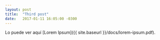 ```yaml
---
layout: post
title:  "Third post"
date:   2017-01-11 16:05:00 -0300
---
```

Lo puede ver aquí [Lorem Ipsum]({{ site.baseurl }}/docs/lorem-ipsum.pdf).

